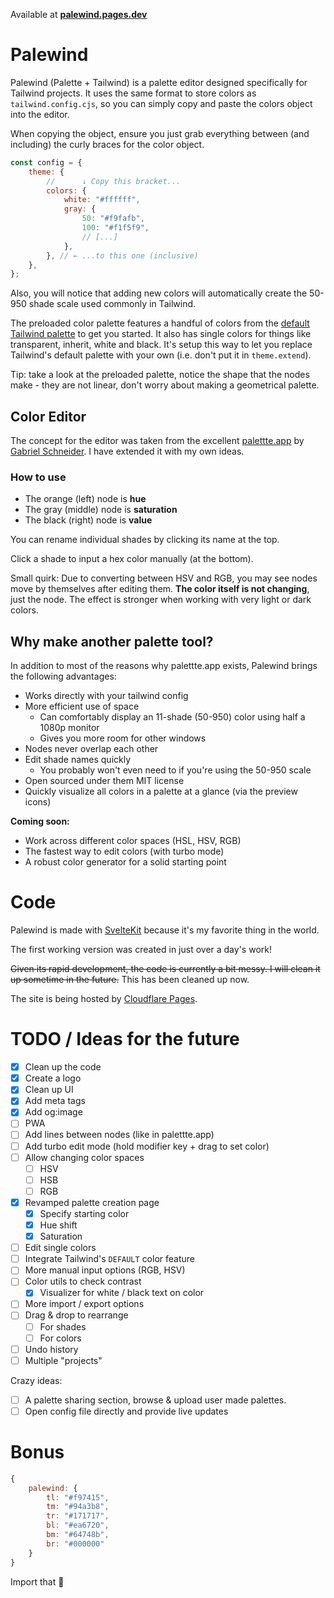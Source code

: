 Available at [**palewind.pages.dev**](https://palewind.pages.dev)

# Palewind

Palewind (Palette + Tailwind) is a palette editor designed specifically for Tailwind projects. It uses the same format to store colors as `tailwind.config.cjs`, so you can simply copy and paste the colors object into the editor.

When copying the object, ensure you just grab everything between (and including) the curly braces for the color object.

```js
const config = {
	theme: {
		//      ↓ Copy this bracket...
		colors: {
			white: "#ffffff",
			gray: {
				50: "#f9fafb",
				100: "#f1f5f9",
				// [...]
			},
		}, // ← ...to this one (inclusive)
	},
};
```

Also, you will notice that adding new colors will automatically create the 50-950 shade scale used commonly in Tailwind.

The preloaded color palette features a handful of colors from the [default Tailwind palette](https://tailwindcss.com/docs/customizing-colors) to get you started. It also has single colors for things like transparent, inherit, white and black. It's setup this way to let you replace Tailwind's default palette with your own (i.e. don't put it in `theme.extend`).

Tip: take a look at the preloaded palette, notice the shape that the nodes make - they are not linear, don't worry about making a geometrical palette.

## Color Editor

The concept for the editor was taken from the excellent [palettte.app](https://palettte.app/) by [Gabriel Schneider](https://twitter.com/gabdorf). I have extended it with my own ideas.

### How to use

- The orange (left) node is **hue**
- The gray (middle) node is **saturation**
- The black (right) node is **value**

You can rename individual shades by clicking its name at the top.

Click a shade to input a hex color manually (at the bottom).

Small quirk: Due to converting between HSV and RGB, you may see nodes move by themselves after editing them. **The color itself is not changing**, just the node. The effect is stronger when working with very light or dark colors.

## Why make another palette tool?

In addition to most of the reasons why palettte.app exists, Palewind brings the following advantages:

- Works directly with your tailwind config
- More efficient use of space
  - Can comfortably display an 11-shade (50-950) color using half a 1080p monitor
  - Gives you more room for other windows
- Nodes never overlap each other
- Edit shade names quickly
  - You probably won't even need to if you're using the 50-950 scale
- Open sourced under them MIT license
- Quickly visualize all colors in a palette at a glance (via the preview icons)

**Coming soon:**

- Work across different color spaces (HSL, HSV, RGB)
- The fastest way to edit colors (with turbo mode)
- A robust color generator for a solid starting point

# Code

Palewind is made with [SvelteKit](https://kit.svelte.dev/) because it's my favorite thing in the world.

The first working version was created in just over a day's work!

~~Given its rapid development, the code is currently a bit messy. I will clean it up sometime in the future.~~ This has been cleaned up now.

The site is being hosted by [Cloudflare Pages](https://pages.cloudflare.com/).

# TODO / Ideas for the future

- [x] Clean up the code
- [x] Create a logo
- [x] Clean up UI
- [x] Add meta tags
- [x] Add og:image
- [ ] PWA
- [ ] Add lines between nodes (like in palettte.app)
- [ ] Add turbo edit mode (hold modifier key + drag to set color)
- [ ] Allow changing color spaces
  - [ ] HSV
  - [ ] HSB
  - [ ] RGB
- [x] Revamped palette creation page
  - [x] Specify starting color
  - [x] Hue shift
  - [x] Saturation
- [ ] Edit single colors
- [ ] Integrate Tailwind's `DEFAULT` color feature
- [ ] More manual input options (RGB, HSV)
- [ ] Color utils to check contrast
  - [x] Visualizer for white / black text on color
- [ ] More import / export options
- [ ] Drag & drop to rearrange
  - [ ] For shades
  - [ ] For colors
- [ ] Undo history
- [ ] Multiple "projects"

Crazy ideas:

- [ ] A palette sharing section, browse & upload user made palettes.
- [ ] Open config file directly and provide live updates

# Bonus

```js
{
	palewind: {
		tl: "#f97415",
		tm: "#94a3b8",
		tr: "#171717",
		bl: "#ea6720",
		bm: "#64748b",
		br: "#000000"
	}
}
```

Import that 🙂
